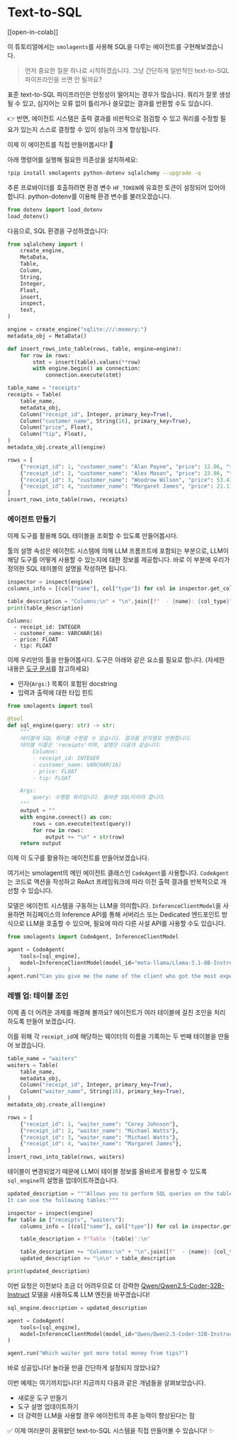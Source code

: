 # Text-to-SQL

[[open-in-colab]]

이 튜토리얼에서는 `smolagents`를 사용해 SQL을 다루는 에이전트를 구현해보겠습니다.

> 먼저 중요한 질문 하나로 시작하겠습니다. 그냥 간단하게 일반적인 text-to-SQL 파이프라인을 쓰면 안 될까요?

표준 text-to-SQL 파이프라인은 안정성이 떨어지는 경우가 많습니다. 쿼리가 잘못 생성될 수 있고, 심지어는 오류 없이 틀리거나 쓸모없는 결과를 반환할 수도 있습니다.

👉 반면, 에이전트 시스템은 출력 결과를 비판적으로 점검할 수 있고 쿼리를 수정할 필요가 있는지 스스로 결정할 수 있이 성능이 크게 향상됩니다.

이제 이 에이전트를 직접 만들어봅시다! 💪

아래 명령어를 실행해 필요한 의존성을 설치하세요:
```bash
!pip install smolagents python-dotenv sqlalchemy --upgrade -q
```

추론 프로바이더를 호출하려면 환경 변수 `HF_TOKEN`에 유효한 토큰이 설정되어 있어야 합니다.
python-dotenv를 이용해 환경 변수를 불러오겠습니다.
```py
from dotenv import load_dotenv
load_dotenv()
```

다음으로, SQL 환경을 구성하겠습니다:
```py
from sqlalchemy import (
    create_engine,
    MetaData,
    Table,
    Column,
    String,
    Integer,
    Float,
    insert,
    inspect,
    text,
)

engine = create_engine("sqlite:///:memory:")
metadata_obj = MetaData()

def insert_rows_into_table(rows, table, engine=engine):
    for row in rows:
        stmt = insert(table).values(**row)
        with engine.begin() as connection:
            connection.execute(stmt)

table_name = "receipts"
receipts = Table(
    table_name,
    metadata_obj,
    Column("receipt_id", Integer, primary_key=True),
    Column("customer_name", String(16), primary_key=True),
    Column("price", Float),
    Column("tip", Float),
)
metadata_obj.create_all(engine)

rows = [
    {"receipt_id": 1, "customer_name": "Alan Payne", "price": 12.06, "tip": 1.20},
    {"receipt_id": 2, "customer_name": "Alex Mason", "price": 23.86, "tip": 0.24},
    {"receipt_id": 3, "customer_name": "Woodrow Wilson", "price": 53.43, "tip": 5.43},
    {"receipt_id": 4, "customer_name": "Margaret James", "price": 21.11, "tip": 1.00},
]
insert_rows_into_table(rows, receipts)
```

### 에이전트 만들기

이제 도구를 활용해 SQL 테이블을 조회할 수 있도록 만들어봅시다.

툴의 설명 속성은 에이전트 시스템에 의해 LLM 프롬프트에 포함되는 부분으로, LLM이 해당 도구를 어떻게 사용할 수 있는지에 대한 정보를 제공합니다. 바로 이 부분에 우리가 정의한 SQL 테이블의 설명을 작성하면 됩니다.

```py
inspector = inspect(engine)
columns_info = [(col["name"], col["type"]) for col in inspector.get_columns("receipts")]

table_description = "Columns:\n" + "\n".join([f"  - {name}: {col_type}" for name, col_type in columns_info])
print(table_description)
```

```text
Columns:
  - receipt_id: INTEGER
  - customer_name: VARCHAR(16)
  - price: FLOAT
  - tip: FLOAT
```

이제 우리만의 툴을 만들어봅시다. 도구은 아래와 같은 요소를 필요로 합니다. (자세한 내용은 [도구 문서](../tutorials/tools)를 참고하세요)
- 인자(`Args:`) 목록이 포함된 docstring
- 입력과 출력에 대한 타입 힌트

```py
from smolagents import tool

@tool
def sql_engine(query: str) -> str:
    """
    테이블에 SQL 쿼리를 수행할 수 있습니다. 결과를 문자열로 반환합니다.
    테이블 이름은 'receipts'이며, 설명은 다음과 같습니다:
        Columns:
        - receipt_id: INTEGER
        - customer_name: VARCHAR(16)
        - price: FLOAT
        - tip: FLOAT

    Args:
        query: 수행할 쿼리입니다. 올바른 SQL이어야 합니다.
    """
    output = ""
    with engine.connect() as con:
        rows = con.execute(text(query))
        for row in rows:
            output += "\n" + str(row)
    return output
```

이제 이 도구를 활용하는 에이전트를 만들어보겠습니다.

여기서는 smolagent의 메인 에이전트 클래스인 `CodeAgent`를 사용합니다. `CodeAgent`는 코드로 액션을 작성하고 ReAct 프레임워크에 따라 이전 출력 결과를 반복적으로 개선할 수 있습니다.

모델은 에이전트 시스템을 구동하는 LLM을 의미합니다. `InferenceClientModel`을 사용하면 허깅페이스의 Inference API를 통해 서버리스 또는 Dedicated 엔드포인트 방식으로 LLM을 호출할 수 있으며, 필요에 따라 다른 사설 API를 사용할 수도 있습니다.

```py
from smolagents import CodeAgent, InferenceClientModel

agent = CodeAgent(
    tools=[sql_engine],
    model=InferenceClientModel(model_id="meta-llama/Llama-3.1-8B-Instruct"),
)
agent.run("Can you give me the name of the client who got the most expensive receipt?")
```

### 레벨 업: 테이블 조인

이제 좀 더 어려운 과제를 해결해 볼까요? 에이전트가 여러 테이블에 걸친 조인을 처리하도록 만들어 보겠습니다.

이를 위해 각 `receipt_id`에 해당하는 웨이터의 이름을 기록하는 두 번째 테이블을 만들어 보겠습니다.

```py
table_name = "waiters"
waiters = Table(
    table_name,
    metadata_obj,
    Column("receipt_id", Integer, primary_key=True),
    Column("waiter_name", String(16), primary_key=True),
)
metadata_obj.create_all(engine)

rows = [
    {"receipt_id": 1, "waiter_name": "Corey Johnson"},
    {"receipt_id": 2, "waiter_name": "Michael Watts"},
    {"receipt_id": 3, "waiter_name": "Michael Watts"},
    {"receipt_id": 4, "waiter_name": "Margaret James"},
]
insert_rows_into_table(rows, waiters)
```
테이블이 변경되었기 때문에 LLM이 테이블 정보를 올바르게 활용할 수 있도록 `sql_engine`의 설명을 업데이트하겠습니다.

```py
updated_description = """Allows you to perform SQL queries on the table. Beware that this tool's output is a string representation of the execution output.
It can use the following tables:"""

inspector = inspect(engine)
for table in ["receipts", "waiters"]:
    columns_info = [(col["name"], col["type"]) for col in inspector.get_columns(table)]

    table_description = f"Table '{table}':\n"

    table_description += "Columns:\n" + "\n".join([f"  - {name}: {col_type}" for name, col_type in columns_info])
    updated_description += "\n\n" + table_description

print(updated_description)
```
이번 요청은 이전보다 조금 더 어려우므로 더 강력한 [Qwen/Qwen2.5-Coder-32B-Instruct](https://huggingface.co/Qwen/Qwen2.5-Coder-32B-Instruct) 모델을 사용하도록 LLM 엔진을 바꾸겠습니다!

```py
sql_engine.description = updated_description

agent = CodeAgent(
    tools=[sql_engine],
    model=InferenceClientModel(model_id="Qwen/Qwen2.5-Coder-32B-Instruct"),
)

agent.run("Which waiter got more total money from tips?")
```
바로 성공입니다! 놀라울 만큼 간단하게 설정되지 않았나요?

이번 예제는 여기까지입니다! 지금까지 다음과 같은 개념들을 살펴보았습니다.
- 새로운 도구 만들기
- 도구 설명 업데이트하기
- 더 강력한 LLM을 사용할 경우 에이전트의 추론 능력이 향상된다는 점

✅ 이제 여러분이 꿈꿔왔던 text-to-SQL 시스템을 직접 만들어볼 수 있습니다! ✨
